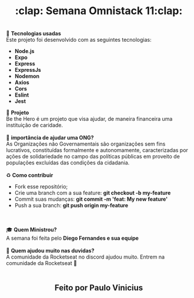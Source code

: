 <h1 align="center">:clap: Semana Omnistack 11:clap:</h1>
<br>
🚀 <strong>Tecnologias usadas</strong>
<br>
Este projeto foi desenvolvido com as seguintes tecnologias:

* <strong>Node.js</strong>
* <strong>Expo</strong>
* <strong>Express</strong>
* <strong>ExpressJs</strong>
* <strong>Nodemon</strong>
* <strong>Axios</strong>
* <strong>Cors</strong>
* <strong>Eslint</strong>
* <strong>Jest</strong>

💪 <strong>Projeto</strong>
<br>
Be the Hero é um projeto que visa ajudar, de maneira financeira uma instituição de caridade.
<br>
<br>
👊 	<strong>importância de ajudar uma ONG?</strong>
<br>
As Organizações não Governamentais são organizações sem fins lucrativos, constituídas formalmente e autonomamente, caracterizadas por ações de solidariedade no campo das políticas públicas em proveito de populações excluídas das condições da cidadania.
<br>
<br>
♻️ <strong>Como contribuir</strong>
* Fork esse repositório;
* Crie uma branch com a sua feature: <strong>git checkout -b my-feature</strong>
* Commit suas mudanças: <strong>git commit -m 'feat: My new feature'</strong>
* Push a sua branch: <strong>git push origin my-feature</strong>
<br>
<br>
🎓 <strong>Quem Ministrou?</strong>
<br>
A semana foi feita pelo <strong>Diego Fernandes e sua equipe</strong>
<br>
<br>
💪 <strong>Quem ajudou muito nas duvidas?</strong>
<br>
A comunidade da Rocketseat no discord ajudou muito. Entrem na comunidade da Rocketseat 🚀
<br>
<br>
<h2 align="center">Feito por Paulo Vinicius</h2>

